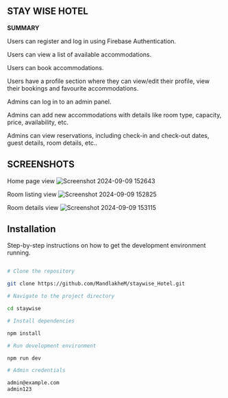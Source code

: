 ## STAY WISE HOTEL

**SUMMARY**

Users can register and log in using Firebase Authentication.

Users can view a list of available accommodations.

Users can book accommodations.

Users have a profile section where they can view/edit their profile, view their bookings and favourite accommodations.

Admins can log in to an admin panel.

Admins can add new accommodations with details like room type, capacity, price, availability, etc.

Admins can view reservations, including check-in and check-out dates, guest details, room details, etc..


## SCREENSHOTS

Home page view
![Screenshot 2024-09-09 152643](https://github.com/user-attachments/assets/a9f6e6c4-3d35-40b8-8db8-0b4d8b95cc03)

Room listing view
![Screenshot 2024-09-09 152825](https://github.com/user-attachments/assets/6245895b-273a-4a9d-98f7-771026f623d7)

Room details view
![Screenshot 2024-09-09 153115](https://github.com/user-attachments/assets/44fce8e1-7362-4382-86bc-e22f3e1f8e31)

## Installation 

Step-by-step instructions on how to get the development environment running.

```bash

# Clone the repository

git clone https://github.com/MandlakheM/staywise_Hotel.git

# Navigate to the project directory

cd staywise

# Install dependencies

npm install

# Run development environment

npm run dev

# Admin credentials

admin@example.com
admin123
